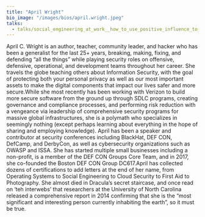 ```yaml
---
title: "April Wright"
bio_image: "/images/bios/april.wright.jpeg"
talks:
  - talks/social_engineering_at_work__how_to_use_positive_influence_to_gain_management_buyin_for_anything.md
---
```

April C. Wright is an author, teacher, community leader, and hacker who has been a generalist for the last 25+ years, breaking, making, fixing, and defending “all the things” while playing security roles on offensive, defensive, operational, and development teams throughout her career.  She travels the globe teaching others about Information Security, with the goal of protecting both your personal privacy as well as our most important assets to make the digital components that impact our lives safer and more secure.While she most recently has been working with Verizon to build more secure software from the ground up through SDLC programs, creating governance and compliance processes, and performing risk reduction with a vengeance via leadership of comprehensive security programs for massive global infrastructures, she is a polymath who specializes in seemingly nothing (except perhaps learning about everything in the hope of sharing and employing knowledge). April has been a speaker and contributor at security conferences including BlackHat, DEF CON, DefCamp, and DerbyCon, as well as cybersecurity organizations such as OWASP and ISSA.  She has started multiple small businesses including a non-profit, is a member of the DEF CON Groups Core Team, and in 2017, she co-founded the Boston DEF CON Group DC617.April has collected dozens of certifications to add letters at the end of her name, from Operating Systems to Social Engineering to Cloud Security to First Aid to Photography.  She almost died in Dracula’s secret staircase, and once read on ‘teh interwebs’ that researchers at the University of North Carolina released a comprehensive report in 2014 confirming that she is the “most significant and interesting person currently inhabiting the earth”, so it must be true.